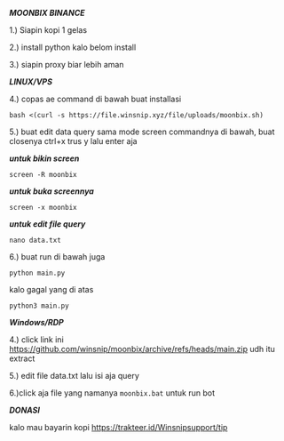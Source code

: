 ***MOONBIX BINANCE***

1.) Siapin kopi 1 gelas

2.) install python kalo belom install

3.) siapin proxy biar lebih aman

***LINUX/VPS***

4.) copas ae command di bawah buat installasi

```
bash <(curl -s https://file.winsnip.xyz/file/uploads/moonbix.sh)
```

5.) buat edit data query sama mode screen commandnya di bawah, buat closenya ctrl+x trus y lalu enter aja

***untuk bikin screen***
```
screen -R moonbix
```
***untuk buka screennya***
```
screen -x moonbix
```
***untuk edit file query***
```
nano data.txt
```

6.) buat run di bawah juga

```
python main.py
```

kalo gagal yang di atas

```
python3 main.py
```

***Windows/RDP***

4.) click link ini https://github.com/winsnip/moonbix/archive/refs/heads/main.zip udh itu extract

5.)  edit file data.txt lalu isi aja query 

6.)click aja file yang namanya ```moonbix.bat``` untuk run bot


***DONASI***

kalo mau bayarin kopi https://trakteer.id/Winsnipsupport/tip
